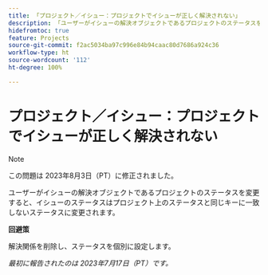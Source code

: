 ```yaml
---
title: 「プロジェクト／イシュー：プロジェクトでイシューが正しく解決されない」
description: 「ユーザーがイシューの解決オブジェクトであるプロジェクトのステータスを変更すると、イシューのステータスはプロジェクト上のステータスと同じキーに一致しないステータスに変更されます。」
hidefromtoc: true
feature: Projects
source-git-commit: f2ac5034ba97c996e84b94caac80d7686a924c36
workflow-type: ht
source-wordcount: '112'
ht-degree: 100%

---
```



# プロジェクト／イシュー：プロジェクトでイシューが正しく解決されない

>[!NOTE]
>
>この問題は 2023年8月3日（PT）に修正されました。

ユーザーがイシューの解決オブジェクトであるプロジェクトのステータスを変更すると、イシューのステータスはプロジェクト上のステータスと同じキーに一致しないステータスに変更されます。

**回避策**

解決関係を削除し、ステータスを個別に設定します。

_最初に報告されたのは 2023年7月17日（PT）です。_
